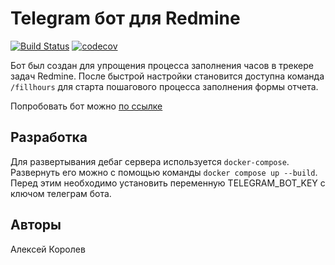 # Telegram бот для Redmine

[![Build Status](https://travis-ci.org/alphatroya/redmine-helper-bot.svg?branch=master)](https://travis-ci.org/alphatroya/redmine-helper-bot)
[![codecov](https://codecov.io/gh/alphatroya/redmine-helper-bot/branch/master/graph/badge.svg)](https://codecov.io/gh/alphatroya/redmine-helper-bot)

Бот был создан для упрощения процесса заполнения часов в трекере задач Redmine. После быстрой настройки становится доступна команда `/fillhours` для старта пошагового процесса заполнения формы отчета.

Попробовать бот можно [по ссылке](t.me/redmine_buddy_bot)

## Разработка

Для развертывания дебаг сервера используется `docker-compose`. Развернуть его можно с помощью команды `docker compose up --build`. Перед этим необходимо установить переменную TELEGRAM_BOT_KEY с ключом телеграм бота.

## Авторы

Алексей Королев
